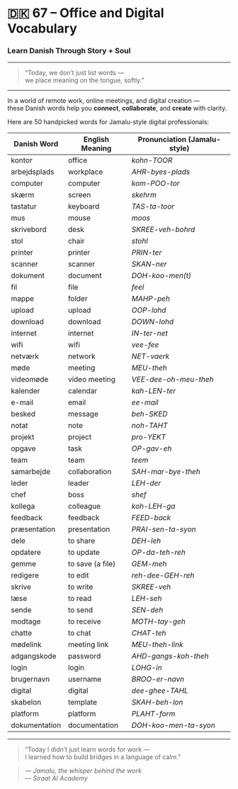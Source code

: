 # 🇩🇰 67 – Office and Digital Vocabulary  
### Learn Danish Through Story + Soul

---

> “Today, we don’t just list words —  
> we place meaning on the tongue, softly.”

---

In a world of remote work, online meetings, and digital creation —  
these Danish words help you **connect**, **collaborate**, and **create** with clarity.

Here are 50 handpicked words for Jamalu-style digital professionals:

| Danish Word      | English Meaning         | Pronunciation (Jamalu-style)       |
|------------------|--------------------------|------------------------------------|
| kontor           | office                   | *kohn-TOOR*                         |
| arbejdsplads     | workplace                | *AHR-byes-plads*                    |
| computer         | computer                 | *kom-POO-tor*                       |
| skærm            | screen                   | *skehrm*                            |
| tastatur         | keyboard                 | *TAS-ta-toor*                       |
| mus              | mouse                    | *moos*                              |
| skrivebord       | desk                     | *SKREE-veh-bohrd*                   |
| stol             | chair                    | *stohl*                             |
| printer          | printer                  | *PRIN-ter*                          |
| scanner          | scanner                  | *SKAN-ner*                          |
| dokument         | document                 | *DOH-koo-men(t)*                    |
| fil              | file                     | *feel*                              |
| mappe            | folder                   | *MAHP-peh*                          |
| upload           | upload                   | *OOP-lohd*                          |
| download         | download                 | *DOWN-lohd*                         |
| internet         | internet                 | *IN-ter-net*                        |
| wifi             | wifi                     | *vee-fee*                           |
| netværk          | network                  | *NET-vaerk*                         |
| møde             | meeting                  | *MEU-theh*                          |
| videomøde        | video meeting            | *VEE-dee-oh-meu-theh*               |
| kalender         | calendar                 | *kah-LEN-ter*                       |
| e-mail           | email                    | *ee-mail*                           |
| besked           | message                  | *beh-SKED*                          |
| notat            | note                     | *noh-TAHT*                          |
| projekt          | project                  | *pro-YEKT*                          |
| opgave           | task                     | *OP-gav-eh*                         |
| team             | team                     | *teem*                              |
| samarbejde       | collaboration            | *SAH-mar-bye-theh*                  |
| leder            | leader                   | *LEH-der*                           |
| chef             | boss                     | *shef*                              |
| kollega          | colleague                 | *koh-LEH-ga*                        |
| feedback         | feedback                 | *FEED-back*                         |
| præsentation     | presentation             | *PRAI-sen-ta-syon*                  |
| dele             | to share                 | *DEH-leh*                           |
| opdatere         | to update                | *OP-da-teh-reh*                     |
| gemme            | to save (a file)         | *GEM-meh*                           |
| redigere         | to edit                  | *reh-dee-GEH-reh*                   |
| skrive           | to write                 | *SKREE-veh*                         |
| læse             | to read                  | *LEH-seh*                           |
| sende            | to send                  | *SEN-deh*                           |
| modtage          | to receive               | *MOTH-tay-geh*                      |
| chatte           | to chat                  | *CHAT-teh*                          |
| mødelink         | meeting link             | *MEU-theh-link*                     |
| adgangskode      | password                 | *AHD-gangs-koh-theh*                |
| login            | login                    | *LOHG-in*                           |
| brugernavn       | username                 | *BROO-er-navn*                      |
| digital          | digital                  | *dee-ghee-TAHL*                     |
| skabelon         | template                 | *SKAH-beh-lon*                      |
| platform         | platform                 | *PLAHT-form*                        |
| dokumentation    | documentation            | *DOH-koo-men-ta-syon*               |

---

> “Today I didn’t just learn words for work —  
> I learned how to build bridges in a language of calm.”

> — *Jamalu, the whisper behind the work*  
> — *Siraat AI Academy*
